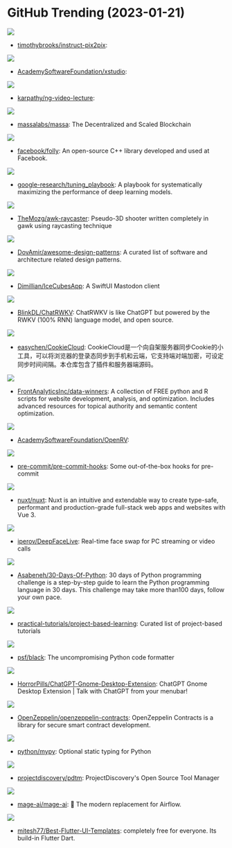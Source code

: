 # GitHub Trending (2023-01-21)

![](https://img.shields.io/badge/Python-New%20131-green?style=flat-square&logo=appveyor)
- [timothybrooks/instruct-pix2pix](https://github.com/timothybrooks/instruct-pix2pix): 

![](https://img.shields.io/badge/C%2B%2B-New%2019-green?style=flat-square&logo=appveyor)
- [AcademySoftwareFoundation/xstudio](https://github.com/AcademySoftwareFoundation/xstudio): 

![](https://img.shields.io/badge/Python-New%20148-green?style=flat-square&logo=appveyor)
- [karpathy/ng-video-lecture](https://github.com/karpathy/ng-video-lecture): 

![](https://img.shields.io/badge/Rust-New%20201-green?style=flat-square&logo=appveyor)
- [massalabs/massa](https://github.com/massalabs/massa): The Decentralized and Scaled Blockchain

![](https://img.shields.io/badge/C%2B%2B-New%20198-green?style=flat-square&logo=appveyor)
- [facebook/folly](https://github.com/facebook/folly): An open-source C++ library developed and used at Facebook.

![](https://img.shields.io/badge/none-New%203-green?style=flat-square&logo=appveyor)
- [google-research/tuning_playbook](https://github.com/google-research/tuning_playbook): A playbook for systematically maximizing the performance of deep learning models.

![](https://img.shields.io/badge/Awk-New%20143-green?style=flat-square&logo=appveyor)
- [TheMozg/awk-raycaster](https://github.com/TheMozg/awk-raycaster): Pseudo-3D shooter written completely in gawk using raycasting technique

![](https://img.shields.io/badge/none-New%20568-green?style=flat-square&logo=appveyor)
- [DovAmir/awesome-design-patterns](https://github.com/DovAmir/awesome-design-patterns): A curated list of software and architecture related design patterns.

![](https://img.shields.io/badge/Swift-New%20239-green?style=flat-square&logo=appveyor)
- [Dimillian/IceCubesApp](https://github.com/Dimillian/IceCubesApp): A SwiftUI Mastodon client

![](https://img.shields.io/badge/Python-New%20176-green?style=flat-square&logo=appveyor)
- [BlinkDL/ChatRWKV](https://github.com/BlinkDL/ChatRWKV): ChatRWKV is like ChatGPT but powered by the RWKV (100% RNN) language model, and open source.

![](https://img.shields.io/badge/JavaScript-New%2060-green?style=flat-square&logo=appveyor)
- [easychen/CookieCloud](https://github.com/easychen/CookieCloud): CookieCloud是一个向自架服务器同步Cookie的小工具，可以将浏览器的登录态同步到手机和云端，它支持端对端加密，可设定同步时间间隔。本仓库包含了插件和服务器端源码。

![](https://img.shields.io/badge/Jupyter%20Notebook-New%2023-green?style=flat-square&logo=appveyor)
- [FrontAnalyticsInc/data-winners](https://github.com/FrontAnalyticsInc/data-winners): A collection of FREE python and R scripts for website development, analysis, and optimization. Includes advanced resources for topical authority and semantic content optimization.

![](https://img.shields.io/badge/C%2B%2B-New%2062-green?style=flat-square&logo=appveyor)
- [AcademySoftwareFoundation/OpenRV](https://github.com/AcademySoftwareFoundation/OpenRV): 

![](https://img.shields.io/badge/Python-New%2021-green?style=flat-square&logo=appveyor)
- [pre-commit/pre-commit-hooks](https://github.com/pre-commit/pre-commit-hooks): Some out-of-the-box hooks for pre-commit

![](https://img.shields.io/badge/TypeScript-New%2040-green?style=flat-square&logo=appveyor)
- [nuxt/nuxt](https://github.com/nuxt/nuxt): Nuxt is an intuitive and extendable way to create type-safe, performant and production-grade full-stack web apps and websites with Vue 3.

![](https://img.shields.io/badge/Python-New%2084-green?style=flat-square&logo=appveyor)
- [iperov/DeepFaceLive](https://github.com/iperov/DeepFaceLive): Real-time face swap for PC streaming or video calls

![](https://img.shields.io/badge/Python-New%2096-green?style=flat-square&logo=appveyor)
- [Asabeneh/30-Days-Of-Python](https://github.com/Asabeneh/30-Days-Of-Python): 30 days of Python programming challenge is a step-by-step guide to learn the Python programming language in 30 days. This challenge may take more than100 days, follow your own pace.

![](https://img.shields.io/badge/none-New%20141-green?style=flat-square&logo=appveyor)
- [practical-tutorials/project-based-learning](https://github.com/practical-tutorials/project-based-learning): Curated list of project-based tutorials

![](https://img.shields.io/badge/Python-New%2023-green?style=flat-square&logo=appveyor)
- [psf/black](https://github.com/psf/black): The uncompromising Python code formatter

![](https://img.shields.io/badge/JavaScript-New%2042-green?style=flat-square&logo=appveyor)
- [HorrorPills/ChatGPT-Gnome-Desktop-Extension](https://github.com/HorrorPills/ChatGPT-Gnome-Desktop-Extension): ChatGPT Gnome Desktop Extension | Talk with ChatGPT from your menubar!

![](https://img.shields.io/badge/JavaScript-New%203-green?style=flat-square&logo=appveyor)
- [OpenZeppelin/openzeppelin-contracts](https://github.com/OpenZeppelin/openzeppelin-contracts): OpenZeppelin Contracts is a library for secure smart contract development.

![](https://img.shields.io/badge/Python-New%2052-green?style=flat-square&logo=appveyor)
- [python/mypy](https://github.com/python/mypy): Optional static typing for Python

![](https://img.shields.io/badge/Go-New%2039-green?style=flat-square&logo=appveyor)
- [projectdiscovery/pdtm](https://github.com/projectdiscovery/pdtm): ProjectDiscovery's Open Source Tool Manager

![](https://img.shields.io/badge/Python-New%2012-green?style=flat-square&logo=appveyor)
- [mage-ai/mage-ai](https://github.com/mage-ai/mage-ai): 🧙 The modern replacement for Airflow.

![](https://img.shields.io/badge/Dart-New%2018-green?style=flat-square&logo=appveyor)
- [mitesh77/Best-Flutter-UI-Templates](https://github.com/mitesh77/Best-Flutter-UI-Templates): completely free for everyone. Its build-in Flutter Dart.

